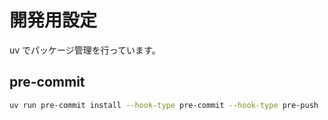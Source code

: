 # 開発用設定

uv でパッケージ管理を行っています。

## pre-commit

```zsh
uv run pre-commit install --hook-type pre-commit --hook-type pre-push
```
